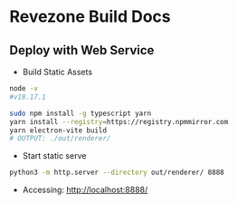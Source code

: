# Revezone Build Docs

## Deploy with Web Service

- Build Static Assets

```bash
node -v            
#v18.17.1

sudo npm install -g typescript yarn
yarn install --registry=https://registry.npmmirror.com
yarn electron-vite build
# OUTPUT: ./out/renderer/
```

- Start static serve

```bash
python3 -m http.server --directory out/renderer/ 8888
```

- Accessing: [http://localhost:8888/](http://localhost:8888/)
